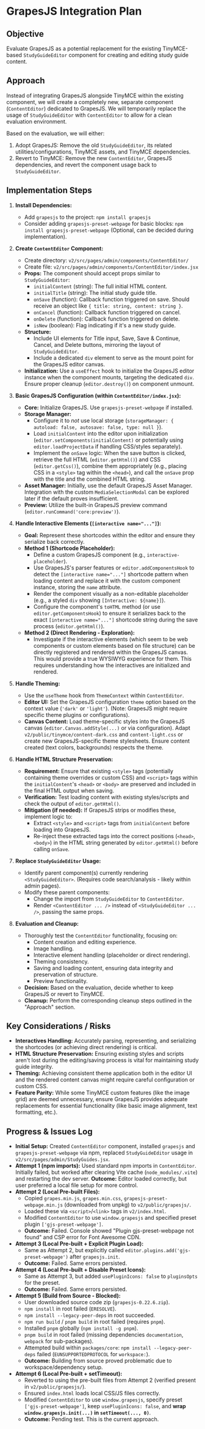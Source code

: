 # GrapesJS Integration Plan

## Objective

Evaluate GrapesJS as a potential replacement for the existing TinyMCE-based `StudyGuideEditor` component for creating and editing study guide content.

## Approach

Instead of integrating GrapesJS alongside TinyMCE within the existing component, we will create a completely new, separate component (`ContentEditor`) dedicated to GrapesJS. We will temporarily replace the usage of `StudyGuideEditor` with `ContentEditor` to allow for a clean evaluation environment.

Based on the evaluation, we will either:
1.  Adopt GrapesJS: Remove the old `StudyGuideEditor`, its related utilities/configurations, TinyMCE assets, and TinyMCE dependencies.
2.  Revert to TinyMCE: Remove the new `ContentEditor`, GrapesJS dependencies, and revert the component usage back to `StudyGuideEditor`.

## Implementation Steps

1.  **Install Dependencies:**
    *   Add `grapesjs` to the project: `npm install grapesjs`
    *   Consider adding `grapesjs-preset-webpage` for basic blocks: `npm install grapesjs-preset-webpage` (Optional, can be decided during implementation).

2.  **Create `ContentEditor` Component:**
    *   Create directory: `v2/src/pages/admin/components/ContentEditor/`
    *   Create file: `v2/src/pages/admin/components/ContentEditor/index.jsx`
    *   **Props:** The component should accept props similar to `StudyGuideEditor`:
        *   `initialContent` (string): The full initial HTML content.
        *   `initialTitle` (string): The initial study guide title.
        *   `onSave` (function): Callback function triggered on save. Should receive an object like `{ title: string, content: string }`.
        *   `onCancel` (function): Callback function triggered on cancel.
        *   `onDelete` (function): Callback function triggered on delete.
        *   `isNew` (boolean): Flag indicating if it's a new study guide.
    *   **Structure:**
        *   Include UI elements for Title input, Save, Save & Continue, Cancel, and Delete buttons, mirroring the layout of `StudyGuideEditor`.
        *   Include a dedicated `div` element to serve as the mount point for the GrapesJS editor canvas.
    *   **Initialization:** Use a `useEffect` hook to initialize the GrapesJS editor instance when the component mounts, targeting the dedicated `div`. Ensure proper cleanup (`editor.destroy()`) on component unmount.

3.  **Basic GrapesJS Configuration (within `ContentEditor/index.jsx`):**
    *   **Core:** Initialize GrapesJS. Use `grapesjs-preset-webpage` if installed.
    *   **Storage Manager:**
        *   Configure it to *not* use local storage (`storageManager: { autoload: false, autosave: false, type: null }`).
        *   Load `initialContent` into the editor upon initialization (`editor.setComponents(initialContent)` or potentially using `editor.loadProjectData` if handling CSS/styles separately).
        *   Implement the `onSave` logic: When the save button is clicked, retrieve the full HTML (`editor.getHtml()`) and CSS (`editor.getCss()`), combine them appropriately (e.g., placing CSS in a `<style>` tag within the `<head>`), and call the `onSave` prop with the title and the combined HTML string.
    *   **Asset Manager:** Initially, use the default GrapesJS Asset Manager. Integration with the custom `MediaSelectionModal` can be explored later if the default proves insufficient.
    *   **Preview:** Utilize the built-in GrapesJS preview command (`editor.runCommand('core:preview')`).

4.  **Handle Interactive Elements (`[interactive name="..."]`):**
    *   **Goal:** Represent these shortcodes within the editor and ensure they serialize back correctly.
    *   **Method 1 (Shortcode Placeholder):**
        *   Define a custom GrapesJS component (e.g., `interactive-placeholder`).
        *   Use GrapesJS's parser features or `editor.addComponentsHook` to detect the `[interactive name="..."]` shortcode pattern when loading content and replace it with the custom component instance, storing the `name` attribute.
        *   Render the component visually as a non-editable placeholder (e.g., a styled `div` showing `[Interactive: ${name}]`).
        *   Configure the component's `toHTML` method (or use `editor.getComponentsHook`) to ensure it serializes back to the exact `[interactive name="..."]` shortcode string during the save process (`editor.getHtml()`).
    *   **Method 2 (Direct Rendering - Exploration):**
        *   Investigate if the interactive elements (which seem to be web components or custom elements based on file structure) can be directly registered and rendered within the GrapesJS canvas. This would provide a true WYSIWYG experience for them. This requires understanding how the interactives are initialized and rendered.

5.  **Handle Theming:**
    *   Use the `useTheme` hook from `ThemeContext` within `ContentEditor`.
    *   **Editor UI:** Set the GrapesJS configuration `theme` option based on the context value (`'dark'` or `'light'`). (Note: GrapesJS might require specific theme plugins or configurations).
    *   **Canvas Content:** Load theme-specific styles into the GrapesJS canvas (`editor.Canvas.addStyle(...)` or via configuration). Adapt `v2/public/tinymce/content-dark.css` and `content-light.css` or create new GrapesJS-specific theme stylesheets. Ensure content created (text colors, backgrounds) respects the theme.

6.  **Handle HTML Structure Preservation:**
    *   **Requirement:** Ensure that existing `<style>` tags (potentially containing theme overrides or custom CSS) and `<script>` tags within the `initialContent`'s `<head>` or `<body>` are preserved and included in the final HTML output when saving.
    *   **Verification:** Test loading content with existing styles/scripts and check the output of `editor.getHtml()`.
    *   **Mitigation (if needed):** If GrapesJS strips or modifies these, implement logic to:
        *   Extract `<style>` and `<script>` tags from `initialContent` before loading into GrapesJS.
        *   Re-inject these extracted tags into the correct positions (`<head>`, `<body>`) in the HTML string generated by `editor.getHtml()` before calling `onSave`.

7.  **Replace `StudyGuideEditor` Usage:**
    *   Identify parent component(s) currently rendering `<StudyGuideEditor>`. (Requires code search/analysis - likely within admin pages).
    *   Modify these parent components:
        *   Change the import from `StudyGuideEditor` to `ContentEditor`.
        *   Render `<ContentEditor ... />` instead of `<StudyGuideEditor ... />`, passing the same props.

8.  **Evaluation and Cleanup:**
    *   Thoroughly test the `ContentEditor` functionality, focusing on:
        *   Content creation and editing experience.
        *   Image handling.
        *   Interactive element handling (placeholder or direct rendering).
        *   Theming consistency.
        *   Saving and loading content, ensuring data integrity and preservation of structure.
        *   Preview functionality.
    *   **Decision:** Based on the evaluation, decide whether to keep GrapesJS or revert to TinyMCE.
    *   **Cleanup:** Perform the corresponding cleanup steps outlined in the "Approach" section.

## Key Considerations / Risks

*   **Interactives Handling:** Accurately parsing, representing, and serializing the shortcodes (or achieving direct rendering) is critical.
*   **HTML Structure Preservation:** Ensuring existing styles and scripts aren't lost during the editing/saving process is vital for maintaining study guide integrity.
*   **Theming:** Achieving consistent theme application both in the editor UI and the rendered content canvas might require careful configuration or custom CSS.
*   **Feature Parity:** While some TinyMCE custom features (like the image grid) are deemed unnecessary, ensure GrapesJS provides adequate replacements for essential functionality (like basic image alignment, text formatting, etc.).

## Progress & Issues Log

*   **Initial Setup:** Created `ContentEditor` component, installed `grapesjs` and `grapesjs-preset-webpage` via npm, replaced `StudyGuideEditor` usage in `v2/src/pages/admin/StudyGuides.jsx`.
*   **Attempt 1 (npm imports):** Used standard npm imports in `ContentEditor`. Initially failed, but worked after clearing Vite cache (`node_modules/.vite`) and restarting the dev server. **Outcome:** Editor loaded correctly, but user preferred a local file setup for more control.
*   **Attempt 2 (Local Pre-built Files):**
    *   Copied `grapes.min.js`, `grapes.min.css`, `grapesjs-preset-webpage.min.js` (downloaded from unpkg) to `v2/public/grapesjs/`.
    *   Loaded these via `<script>`/`<link>` tags in `v2/index.html`.
    *   Modified `ContentEditor` to use `window.grapesjs` and specified preset plugin `['gjs-preset-webpage']`.
    *   **Outcome:** Failed. Console showed "Plugin gjs-preset-webpage not found" and CSP error for Font Awesome CDN.
*   **Attempt 3 (Local Pre-built + Explicit Plugin Load):**
    *   Same as Attempt 2, but explicitly called `editor.plugins.add('gjs-preset-webpage')` after `grapesjs.init`.
    *   **Outcome:** Failed. Same errors persisted.
*   **Attempt 4 (Local Pre-built + Disable Preset Icons):**
    *   Same as Attempt 3, but added `usePluginIcons: false` to `pluginsOpts` for the preset.
    *   **Outcome:** Failed. Same errors persisted.
*   **Attempt 5 (Build from Source - Blocked):**
    *   User downloaded source code zip (`grapesjs-0.22.6.zip`).
    *   `npm install` in root failed (`ERESOLVE`).
    *   `npm install --legacy-peer-deps` in root succeeded.
    *   `npm run build` / `pnpm build` in root failed (requires `pnpm`).
    *   Installed `pnpm` globally (`npm install -g pnpm`).
    *   `pnpm build` in root failed (missing dependencies `documentation`, `webpack` for sub-packages).
    *   Attempted build within `packages/core`: `npm install --legacy-peer-deps` failed (`EUNSUPPORTEDPROTOCOL` for `workspace:`).
    *   **Outcome:** Building from source proved problematic due to workspace/dependency setup.
*   **Attempt 6 (Local Pre-built + setTimeout):**
    *   Reverted to using the pre-built files from Attempt 2 (verified present in `v2/public/grapesjs/`).
    *   Ensured `index.html` loads local CSS/JS files correctly.
    *   Modified `ContentEditor` to use `window.grapesjs`, specify preset `['gjs-preset-webpage']`, keep `usePluginIcons: false`, and **wrap `window.grapesjs.init(...)` in `setTimeout(..., 0)`**.
    *   **Outcome:** Pending test. This is the current approach.
